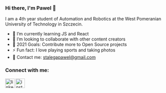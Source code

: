 ### Hi there, I'm Pawel 👋

I am a 4th year student of Automation and Robotics at the West Pomeranian University of Technology in Szczecin.

- 🌱 I’m currently learning JS and React
- 👯 I’m looking to collaborate with other content creators
- 🥅 2021 Goals: Contribute more to Open Source projects
- ⚡ Fun fact: I love playing sports and taking photos
- 📇 Contact me: stalegapawel@gmail.com

### Connect with me:

[<img align="left" alt="linkedin" width="30px" src="https://cdn.jsdelivr.net/npm/simple-icons@v3/icons/linkedin.svg" />][linkedin]
[<img align="left" alt="instagram" width="30px" src="https://cdn.jsdelivr.net/npm/simple-icons@v3/icons/instagram.svg" />][instagram]

[instagram]: https://www.instagram.com/stalugaexpert
[linkedin]: https://www.linkedin.com/in/pawelstalega/
